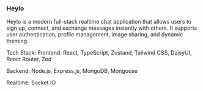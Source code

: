 ### Heylo
Heylo is a modern full-stack realtime chat application that allows users to sign up, connect, and exchange messages instantly with others. It supports user authentication, profile management, image sharing, and dynamic theming.

Tech Stack:
Frontend: React, TypeScript, Zustand, Tailwind CSS, DaisyUI, React Router, Zod

Backend: Node.js, Express.js, MongoDB, Mongoose

Realtime: Socket.IO
